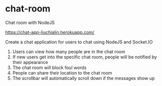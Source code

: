 # chat-room
Chat room with NodeJS

https://chat-app-liuchialin.herokuapp.com/

Create a chat application for users to chat using NodeJS and Socket.IO
1. Users can view how many people are in the chat room
2. If new users get into the specific chat room, people will be notified by their appearance
3. The chat room will block foul words
4. People can share their location to the chat room
5. The scrollbar will automatically scroll down if the messages show up
